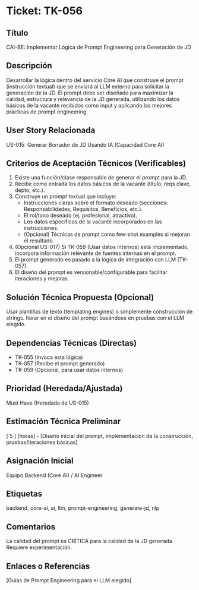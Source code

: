 # Ticket: TK-056

## Título
CAI-BE: Implementar Lógica de Prompt Engineering para Generación de JD

## Descripción
Desarrollar la lógica dentro del servicio Core AI que construye el prompt (instrucción textual) que se enviará al LLM externo para solicitar la generación de la JD. El prompt debe ser diseñado para maximizar la calidad, estructura y relevancia de la JD generada, utilizando los datos básicos de la vacante recibidos como input y aplicando las mejores prácticas de prompt engineering.

## User Story Relacionada
US-015: Generar Borrador de JD Usando IA (Capacidad Core AI)

## Criterios de Aceptación Técnicos (Verificables)
1.  Existe una función/clase responsable de generar el prompt para la JD.
2.  Recibe como entrada los datos básicos de la vacante (título, reqs clave, depto, etc.).
3.  Construye un prompt textual que incluye:
    * Instrucciones claras sobre el formato deseado (secciones: Responsabilidades, Requisitos, Beneficios, etc.).
    * El rol/tono deseado (ej. profesional, atractivo).
    * Los datos específicos de la vacante incorporados en las instrucciones.
    * (Opcional) Técnicas de prompt como few-shot examples si mejoran el resultado.
4.  (Opcional US-017) Si TK-059 (Usar datos internos) está implementado, incorpora información relevante de fuentes internas en el prompt.
5.  El prompt generado es pasado a la lógica de integración con LLM (TK-057).
6.  El diseño del prompt es versionable/configurable para facilitar iteraciones y mejoras.

## Solución Técnica Propuesta (Opcional)
Usar plantillas de texto (templating engines) o simplemente construcción de strings. Iterar en el diseño del prompt basándose en pruebas con el LLM elegido.

## Dependencias Técnicas (Directas)
* TK-055 (Invoca esta lógica)
* TK-057 (Recibe el prompt generado)
* TK-059 (Opcional, para usar datos internos)

## Prioridad (Heredada/Ajustada)
Must Have (Heredada de US-015)

## Estimación Técnica Preliminar
[ 5 ] [horas] - [Diseño inicial del prompt, implementación de la construcción, pruebas/iteraciones básicas]

## Asignación Inicial
Equipo Backend (Core AI) / AI Engineer

## Etiquetas
backend, core-ai, ai, llm, prompt-engineering, generate-jd, nlp

## Comentarios
La calidad del prompt es CRÍTICA para la calidad de la JD generada. Requiere experimentación.

## Enlaces o Referencias
[Guías de Prompt Engineering para el LLM elegido]